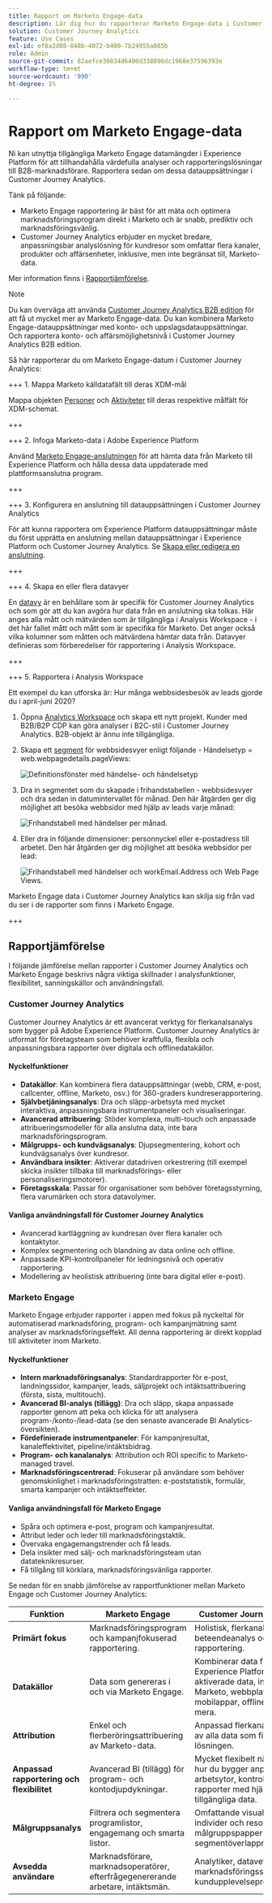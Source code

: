 ```yaml
---
title: Rapport om Marketo Engage-data
description: Lär dig hur du rapporterar Marketo Engage-data i Customer Journey Analytics
solution: Customer Journey Analytics
feature: Use Cases
exl-id: ef8a2d08-848b-4072-b400-7b24955a085b
role: Admin
source-git-commit: 82aefce30834d6400d338896dc1968e37596393e
workflow-type: tm+mt
source-wordcount: '990'
ht-degree: 1%

---
```


# Rapport om Marketo Engage-data

Ni kan utnyttja tillgängliga Marketo Engage datamängder i Experience Platform för att tillhandahålla värdefulla analyser och rapporteringslösningar till B2B-marknadsförare. Rapportera sedan om dessa datauppsättningar i Customer Journey Analytics.

Tänk på följande:

* Marketo Engage rapportering är bäst för att mäta och optimera marknadsföringsprogram direkt i Marketo och är snabb, prediktiv och marknadsföringsvänlig.
* Customer Journey Analytics erbjuder en mycket bredare, anpassningsbar analyslösning för kundresor som omfattar flera kanaler, produkter och affärsenheter, inklusive, men inte begränsat till, Marketo-data.

Mer information finns i [Rapportjämförelse](#reporting-comparison).

>[!NOTE]
>
>Du kan överväga att använda [Customer Journey Analytics B2B edition](/help/getting-started/cja-b2b-edition.md) för att få ut mycket mer av Marketo Engage-data. Du kan kombinera Marketo Engage-datauppsättningar med konto- och uppslagsdatauppsättningar. Och rapportera konto- och affärsmöjlighetsnivå i Customer Journey Analytics B2B edition.
>


Så här rapporterar du om Marketo Engage-datum i Customer Journey Analytics:

+++ &#x200B;1. Mappa Marketo källdatafält till deras XDM-mål

Mappa objekten [Personer](https://experienceleague.adobe.com/sv/docs/experience-platform/sources/connectors/adobe-applications/mapping/marketo) och [Aktiviteter](https://experienceleague.adobe.com/sv/docs/experience-platform/sources/connectors/adobe-applications/mapping/marketo) till deras respektive målfält för XDM-schemat.

+++

+++ &#x200B;2. Infoga Marketo-data i Adobe Experience Platform

Använd [Marketo Engage-anslutningen](https://experienceleague.adobe.com/sv/docs/experience-platform/sources/connectors/adobe-applications/marketo/marketo) för att hämta data från Marketo till Experience Platform och hålla dessa data uppdaterade med plattformsanslutna program.

+++

+++ &#x200B;3. Konfigurera en anslutning till datauppsättningen i Customer Journey Analytics

För att kunna rapportera om Experience Platform datauppsättningar måste du först upprätta en anslutning mellan datauppsättningar i Experience Platform och Customer Journey Analytics. Se [Skapa eller redigera en anslutning](https://experienceleague.adobe.com/sv/docs/analytics-platform/using/cja-connections/create-connection).

+++


+++ &#x200B;4. Skapa en eller flera datavyer

En [datavy](/help/data-views/data-views.md) är en behållare som är specifik för Customer Journey Analytics och som gör att du kan avgöra hur data från en anslutning ska tolkas. Här anges alla mått och mätvärden som är tillgängliga i Analysis Workspace - i det här fallet mått och mått som är specifika för Marketo. Det anger också vilka kolumner som måtten och mätvärdena hämtar data från. Datavyer definieras som förberedelser för rapportering i Analysis Workspace.

+++

+++ &#x200B;5. Rapportera i Analysis Workspace

Ett exempel du kan utforska är: Hur många webbsidesbesök av leads gjorde du i april-juni 2020?

1. Öppna [Analytics Workspace](/help/analysis-workspace/home.md) och skapa ett nytt projekt.
Kunder med B2B/B2P CDP kan göra analyser i B2C-stil i Customer Journey Analytics. B2B-objekt är ännu inte tillgängliga.

1. Skapa ett [segment](/help/components/segments/seg-create.md) för webbsidesvyer enligt följande - Händelsetyp = web.webpagedetails.pageViews:

   ![Definitionsfönster med händelse- och händelsetyp](../assets/marketo-filter.png)

1. Dra in segmentet som du skapade i frihandstabellen - webbsidesvyer och dra sedan in datumintervallet för månad. Den här åtgärden ger dig möjlighet att besöka webbsidor med hjälp av leads varje månad:

   ![Frihandstabell med händelser per månad.](../assets/marketo-freeform.png)

1. Eller dra in följande dimensioner: personnyckel eller e-postadress till arbetet. Den här åtgärden ger dig möjlighet att besöka webbsidor per lead:

   ![Frihandstabell med händelser och workEmail.Address och Web Page Views.](../assets/marketo-freeform2.png)

Marketo Engage data i Customer Journey Analytics kan skilja sig från vad du ser i de rapporter som finns i Marketo Engage.

+++


## Rapportjämförelse

I följande jämförelse mellan rapporter i Customer Journey Analytics och Marketo Engage beskrivs några viktiga skillnader i analysfunktioner, flexibilitet, sanningskällor och användningsfall.

### Customer Journey Analytics

Customer Journey Analytics är ett avancerat verktyg för flerkanalsanalys som bygger på Adobe Experience Platform. Customer Journey Analytics är utformat för företagsteam som behöver kraftfulla, flexibla och anpassningsbara rapporter över digitala och offlinedatakällor.

#### Nyckelfunktioner

* **Datakällor**: Kan kombinera flera datauppsättningar (webb, CRM, e-post, callcenter, offline, Marketo, osv.) för 360-graders kundreserapportering.
* **Självbetjäningsanalys**: Dra och släpp-arbetsyta med mycket interaktiva, anpassningsbara instrumentpaneler och visualiseringar.
* **Avancerad attribuering**: Stöder komplexa, multi-touch och anpassade attribueringsmodeller för alla anslutna data, inte bara marknadsföringsprogram.
* **Målgrupps- och kundvägsanalys**: Djupsegmentering, kohort och kundvägsanalys över kundresor.
* **Användbara insikter**: Aktiverar datadriven orkestrering (till exempel skicka insikter tillbaka till marknadsförings- eller personaliseringsmotorer).
* **Företagsskala**: Passar för organisationer som behöver företagsstyrning, flera varumärken och stora datavolymer.

#### Vanliga användningsfall för Customer Journey Analytics

* Avancerad kartläggning av kundresan över flera kanaler och kontaktytor.
* Komplex segmentering och blandning av data online och offline.
* Anpassade KPI-kontrollpaneler för ledningsnivå och operativ rapportering.
* Modellering av heolistisk attribuering (inte bara digital eller e-post).


### Marketo Engage

Marketo Engage erbjuder rapporter i appen med fokus på nyckeltal för automatiserad marknadsföring, program- och kampanjmätning samt analyser av marknadsföringseffekt. All denna rapportering är direkt kopplad till aktiviteter inom Marketo.

#### Nyckelfunktioner

* **Intern marknadsföringsanalys**: Standardrapporter för e-post, landningssidor, kampanjer, leads, säljprojekt och intäktsattribuering (första, sista, multitouch).
* **Avancerad BI-analys (tillägg)**: Dra och släpp, skapa anpassade rapporter genom att peka och klicka för att analysera program-/konto-/lead-data (se den senaste avancerade BI Analytics-översikten).
* **Fördefinierade instrumentpaneler**: För kampanjresultat, kanaleffektivitet, pipeline/intäktsbidrag.
* **Program- och kanalanalys**: Attribution och ROI specific to Marketo-managed travel.
* **Marknadsföringscentrerad**: Fokuserar på användare som behöver genomskinlighet i marknadsföringstratten: e-poststatistik, formulär, smarta kampanjer och intäktseffekter.


#### Vanliga användningsfall för Marketo Engage

* Spåra och optimera e-post, program och kampanjresultat.
* Attribut leder och leder till marknadsföringstaktik.
* Övervaka engagemangstrender och få leads.
* Dela insikter med sälj- och marknadsföringsteam utan datateknikresurser.
* Få tillgång till körklara, marknadsföringsvänliga rapporter.


Se nedan för en snabb jämförelse av rapportfunktioner mellan Marketo Engage och Customer Journey Analytics:

| Funktion | Marketo Engage | Customer Journey Analytics |
|---|---|---|
| **Primärt fokus** | Marknadsföringsprogram och kampanjfokuserad rapportering. | Holistisk, flerkanalig resa och beteendeanalys och rapportering. |
| **Datakällor** | Data som genereras i och via Marketo Engage. | Kombinerar data från alla Experience Platform-aktiverade data, inklusive Marketo, webbplatser, mobilappar, offlinekanaler med mera. |
| **Attribution** | Enkel och flerberöringsattribuering av Marketo-data. | Anpassad flerkanalsattribuering av alla data som finns i lösningen. |
| **Anpassad rapportering och flexibilitet** | Avancerad BI (tillägg) för program- och kontodjupdykningar. | Mycket flexibelt när det gäller hur du bygger anpassade arbetsytor, kontrollpaneler eller rapporter med hjälp av alla tillgängliga data. |
| **Målgruppsanalys** | Filtrera och segmentera programlistor, engagemang och smarta listor. | Omfattande visualiseringar av individer och resor, målgruppspapper och segmentöverlappningsanalyser. |
| **Avsedda användare** | Marknadsförare, marknadsoperatörer, efterfrågegenererande arbetare, intäktsmän. | Analytiker, datavetare, marknadsföringsstrateger, kundupplevelseproffs. |
